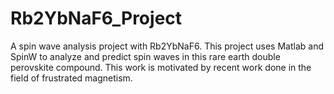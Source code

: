 # Rb2YbNaF6_Project
A spin wave analysis project with Rb2YbNaF6. This project uses Matlab and SpinW to analyze and predict spin waves in this rare earth double perovskite compound. This work is motivated by recent work done in the field of frustrated magnetism.
